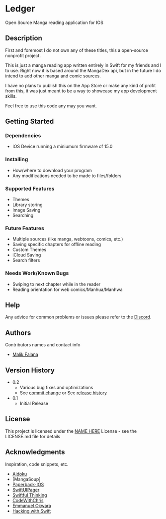 # Ledger

Open Source Manga reading application for IOS

## Description

First and foremost I do not own any of these titles, this a open-source nonprofit project.

This is just a manga reading app written entirely in Swift for my friends and I to use. Right now it is based around the MangaDex api, but in the future I do intend to add other manga and comic sources.

I have no plans to publish this on the App Store or make any kind of profit from this, it was just meant to be a way to showcase my app development skills.

Feel free to use this code any may you want.

## Getting Started

### Dependencies

* IOS Device running a miniumum firmware of 15.0

### Installing

* How/where to download your program
* Any modifications needed to be made to files/folders

### Supported Features

* Themes
* Library storing
* Image Saving
* Searching

### Future Features

* Multiple sources (like manga, webtoons, comics, etc.)
* Saving specific chapters for offline reading
* Custom Themes
* iCloud Saving
* Search filters

### Needs Work/Known Bugs

* Swiping to next chapter while in the reader
* Reading orientation for web comics/Manhua/Manhwa

## Help

Any advice for common problems or issues please refer to the [Discord](https://discord.gg/k57Mhn82eM).

## Authors

Contributors names and contact info

* [Malik Falana](https://github.com/MaFalana)

## Version History

* 0.2
    * Various bug fixes and optimizations
    * See [commit change](https://github.com/MaFalana/Ledger/commits/main) or See [release history]()
* 0.1
    * Initial Release

## License

This project is licensed under the [NAME HERE]() License - see the LICENSE.md file for details

## Acknowledgments

Inspiration, code snippets, etc.
* [Aidoku](https://github.com/Aidoku/Aidoku)
* [MangaSoup]
* [Paperback-IOS](https://github.com/Paperback-iOS/app)
* [SwiftUIPager](https://github.com/fermoya/SwiftUIPager)
* [Swiftful Thinking](https://www.youtube.com/c/SwiftfulThinking)
* [CodeWithChris](https://www.youtube.com/c/CodeWithChris)
* [Emmanuel Okwara](https://www.youtube.com/c/EmmanuelOkwara/featured)
* [Hacking with Swift](https://www.hackingwithswift.com)
